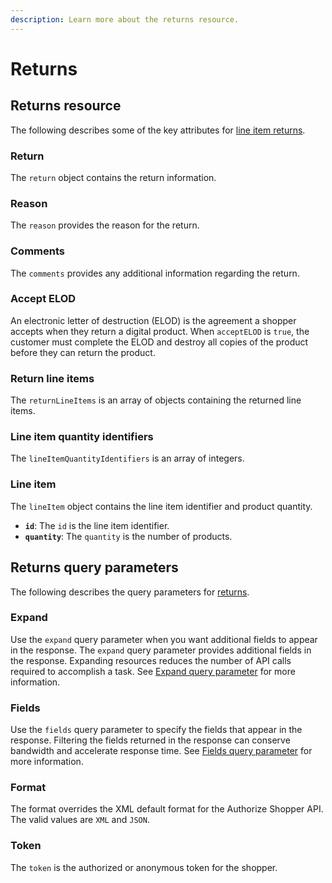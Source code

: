 ```yaml
---
description: Learn more about the returns resource.
---
```


# Returns

## Returns resource

The following describes some of the key attributes for [line item returns](https://www.digitalriver.com/docs/commerce-shopper-api/#tag/Returns/paths/\~1v1\~1shoppers\~1me\~1orders\~1%7BorderId%7D\~1returns/posthttps://www.digitalriver.com/docs/commerce-shopper-api/#tag/Returns/paths/\~1v1\~1shoppers\~1me\~1orders\~1%7BorderId%7D\~1returns/post).

### Return

The `return` object contains the return information.

### Reason

The `reason` provides the reason for the return.

### Comments

The `comments` provides any additional information regarding the return.

### Accept ELOD

An electronic letter of destruction (ELOD) is the agreement a shopper accepts when they return a digital product. When `acceptELOD` is `true`, the customer must complete the ELOD and destroy all copies of the product before they can return the product.

### Return line items

The `returnLineItems` is an array of objects containing the returned line items.

### Line item quantity identifiers

The `lineItemQuantityIdentifiers` is an array of integers.

### Line item

The `lineItem` object contains the line item identifier and product quantity.

* **`id`**: The `id` is the line item identifier.
* **`quantity`**: The `quantity` is the number of products.

## Returns query parameters

The following describes the query parameters for [returns](https://www.digitalriver.com/docs/commerce-shopper-api/#tag/Returns).

### Expand

Use the `expand` query parameter when you want additional fields to appear in the response. The `expand` query parameter provides additional fields in the response. Expanding resources reduces the number of API calls required to accomplish a task. See [Expand query parameter](../../common-shoppers-and-admin-apis-reference/fields-and-expand-query-parameters.md#expand-query-parameter) for more information.

### Fields

Use the `fields` query parameter to specify the fields that appear in the response. Filtering the fields returned in the response can conserve bandwidth and accelerate response time. See [Fields query parameter](../../common-shoppers-and-admin-apis-reference/fields-and-expand-query-parameters.md#fields-query-parameter) for more information.

### Format

The format overrides the XML default format for the Authorize Shopper API. The valid values are `XML` and `JSON`.

### Token

The `token` is the authorized or anonymous token for the shopper.
